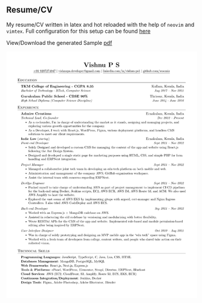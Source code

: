 ## Resume/CV

My resume/CV written in latex and hot reloaded with the help of `neovim` and `vimtex`.
Full configuration for this setup can be found [here](https://github.com/woomiz/config/tree/master/ubuntu)

View/Download the generated Sample [pdf](./resume.pdf)

![resume](./resume.jpg)
